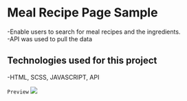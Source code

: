 # Meal Recipe Page Sample
-Enable users to search for meal recipes and the ingredients. <br>
-API was used to pull the data


## Technologies used for this project
-HTML, SCSS, JAVASCRIPT, API

`Preview`
![](./images/msedge_JA2FOmoSTT.gif)